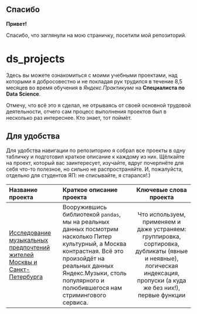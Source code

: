 ## Спасибо

**Привет!** 

Спасибо, что заглянули на мою страничку, посетили мой репозиторий.

# ds_projects

Здесь вы можете ознакомиться с моими учебными проектами, над которыми я добросовестно и не покладая рук трудился в течение 8,5 месяцев во время обучения в *Яндекс.Практикуме* на **Специалиста по Data Science**. 

Отмечу, что всё это я сделал, не отрываясь от своей основной трудовой деятельности, отчего сам процесс выполнения проектов был в несколько раз интереснее. Кто знает, тот поймёт.

## Для удобства 

Для удобства навигации по репозиторию я собрал все проекты в одну табличку и подготовил краткое описание к каждому из них. Щёлкайте на проект, который вас заинтересует, изучайте, вдруг почерпнёте для себя что-то полезное, но сильно не распространяйте. И, пожалуйста, отдельно для студентов ЯП: не списывайте, я старался!:)

| **Название проекта** | **Краткое описание проекта** | **Ключевые слова проекта**|
| :-------------------- | :--------------------- |:---------------------------:|
| [Исследование музыкальных предпочтений жителей Москвы и Санкт-Петербурга](https://github.com/AMarkeloff/ds_projects/tree/main/yandex_music)| Вооружившись библиотекой `pandas`, мы на реальных данных посмотрим насколько Питер культурный, а Москва контрастная. Всё это произойдёт на реальных данных Яндекс.Музыки, столь популярного и полюбившегося нам стримингового сервиса. | Что используем, применяем и даже устраняем: группировка, сортировка, дубликаты (явные и неявные), логическая индексация, пропуски (а куда же без них!), первые функции|
